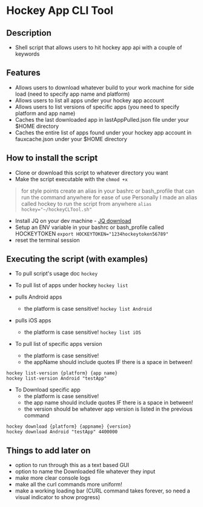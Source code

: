# Hockey App CLI Tool

## Description
- Shell script that allows users to hit hockey app api with a couple of keywords

## Features
- Allows users to download whatever build to your work machine for side load (need to specify app name and platform)
- Allows users to list all apps under your hockey app account
- Allows users to list versions of specific apps (you need to specify platform and app name)
- Caches the last downloaded app in lastAppPulled.json file under your $HOME directory
- Caches the entire list of apps found under your hockey app account in fauxcache.json under your $HOME directory

## How to install the script
- Clone or download this script to whatever directory you want
- Make the script executable with the ```chmod +x```
> for style points create an alias in your bashrc or bash_profile that can run the command anywhere for ease of use
> Personally I made an alias called hockey to run the script from anywhere
> ```alias hockey="~/hockeyCLTool.sh"```
- Install JQ on your dev machine - [JQ download](https://stedolan.github.io/jq/download/)
- Setup an ENV variable in your bashrc or bash_profile called HOCKEYTOKEN
	```export HOCKEYTOKEN="1234hockeytoken56789"```
- reset the terminal session

## Executing the script (with examples)
- To pull script's usage doc
```hockey```

- To pull list of apps under hockey
```hockey list```

 - pulls Android apps
 	- the platform is case sensitive!
```hockey list Android```

- pulls iOS apps
	- the platform is case sensitive!
```hockey list iOS``` 

- To pull list of specific apps version
	- the platform is case sensitive!
	- the appName should include quotes IF there is a space in between!
```shell
hockey list-version {platform} {app name}
hockey list-version Android "testApp"
```

- To Download specific app
	- the platform is case sensitive!
	- the app name should include quotes IF there is a space in between!
	- the version should be whatever app version is listed in the previous command
```shell
hockey download {platform} {appname} {version}
hockey download Android "testApp" 4400000
```

## Things to add later on
- option to run through this as a text based GUI
- option to name the Downloaded file whatever they input
- make more clear console logs
- make all the curl commands more uniform!
- make a working loading bar (CURL command takes forever, so need a visual indicator to show progress)